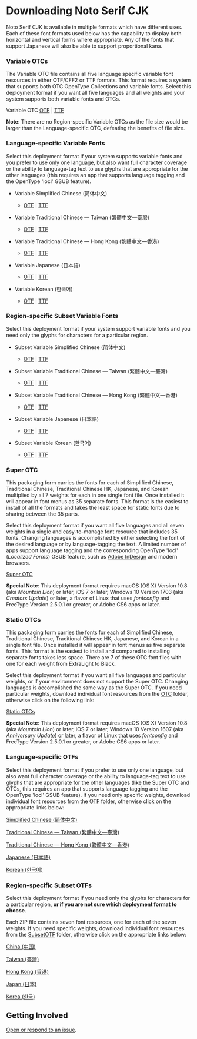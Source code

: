 # Downloading Noto Serif CJK
 
Noto Serif CJK is available in multiple formats which have different uses. Each of
these font formats used below has the capability to display both horizontal
and vertical forms where appropriate. Any of the fonts that support
Japanese will also be able to support proportional kana.
### Variable OTCs

The Variable OTC file contains all five language specific variable font resources in
either OTF/CFF2 or TTF formats. This format requires a system that supports both OTC 
OpenType Collections and variable fonts. Select this deployment format if you want all five languages and all weights and your system supports both variable fonts and OTCs.

Variable OTC [OTF](https://github.com/googlefonts/noto-cjk/raw/main/Serif/Variable/OTC/NotoSerifCJK-VF.otf.ttc) | [TTF](https://github.com/googlefonts/noto-cjk/raw/main/Serif/Variable/OTC/NotoSerifCJK-VF.ttf.ttc)

**Note**: There are no Region-specific Variable OTCs as the file size would be larger than the 
Language-specific OTC, defeating the benefits of file size. 

### Language-specific Variable Fonts

Select this deployment format if your system supports variable fonts and you prefer to use only one language, but also want full character coverage or the ability to language-tag text to use glyphs that are appropriate for the other languages (this requires an app that supports language tagging and the OpenType 'locl' GSUB feature).

- Variable Simplified Chinese (简体中文) 
  - [OTF](https://github.com/googlefonts/noto-cjk/raw/main/Serif/Variable/OTF/NotoSerifCJKsc-VF.otf) | [TTF](https://github.com/googlefonts/noto-cjk/raw/main/Serif/Variable/TTF/NotoSerifCJKsc-VF.ttf)

- Variable Traditional Chinese — Taiwan (繁體中文—臺灣)
  - [OTF](https://github.com/googlefonts/noto-cjk/raw/main/Serif/Variable/OTF/NotoSerifCJKtc-VF.otf) | [TTF](https://github.com/googlefonts/noto-cjk/raw/main/Serif/Variable/TTF/NotoSerifCJKtc-VF.ttf) 

- Variable Traditional Chinese — Hong Kong (繁體中文—香港)
  - [OTF](https://github.com/googlefonts/noto-cjk/raw/main/Serif/Variable/OTF/NotoSerifCJKhk-VF.otf) | [TTF](https://github.com/googlefonts/noto-cjk/raw/main/Serif/Variable/TTF/NotoSerifCJKhk-VF.ttf)

- Variable Japanese (日本語)
  - [OTF](https://github.com/googlefonts/noto-cjk/raw/main/Serif/Variable/OTF/NotoSerifCJKjp-VF.otf) | [TTF](https://github.com/googlefonts/noto-cjk/raw/main/Serif/Variable/TTF/NotoSerifCJKjp-VF.ttf)

- Variable Korean (한국어)
  - [OTF](https://github.com/googlefonts/noto-cjk/raw/main/Serif/Variable/OTF/NotoSerifCJKkr-VF.otf) | [TTF](https://github.com/googlefonts/noto-cjk/raw/main/Serif/Variable/TTF/NotoSerifCJKkr-VF.ttf)

### Region-specific Subset Variable Fonts

Select this deployment format if your system support variable fonts and you need only the glyphs for characters for a particular region.

- Subset Variable Simplified Chinese (简体中文) 
  - [OTF](https://github.com/googlefonts/noto-cjk/raw/main/Serif/Variable/OTF/Subset/NotoSerifSC-VF.otf) | [TTF](https://github.com/googlefonts/noto-cjk/raw/main/Serif/Variable/TTF/Subset/NotoSerifSC-VF.ttf)

- Subset Variable Traditional Chinese — Taiwan (繁體中文—臺灣) 
  - [OTF](https://github.com/googlefonts/noto-cjk/raw/main/Serif/Variable/OTF/Subset/NotoSerifTC-VF.otf) | [TTF](https://github.com/googlefonts/noto-cjk/raw/main/Serif/Variable/TTF/Subset/NotoSerifTC-VF.ttf)

- Subset Variable Traditional Chinese — Hong Kong (繁體中文—香港) 
  - [OTF](https://github.com/googlefonts/noto-cjk/raw/main/Serif/Variable/OTF/Subset/NotoSerifHK-VF.otf) | [TTF](https://github.com/googlefonts/noto-cjk/raw/main/Serif/Variable/TTF/Subset/NotoSerifHK-VF.ttf)

- Subset Variable Japanese (日本語) 
  - [OTF](https://github.com/googlefonts/noto-cjk/raw/main/Serif/Variable/OTF/Subset/NotoSerifJP-VF.otf) | [TTF](https://github.com/googlefonts/noto-cjk/raw/main/Serif/Variable/TTF/Subset/NotoSerifJP-VF.ttf)

- Subset Variable Korean (한국어) 
  - [OTF](https://github.com/googlefonts/noto-cjk/raw/main/Serif/Variable/OTF/Subset/NotoSerifKR-VF.otf) | [TTF](https://github.com/googlefonts/noto-cjk/raw/main/Serif/Variable/TTF/Subset/NotoSerifKR-VF.ttf)



### Super OTC

This packaging form carries the fonts for each of Simplified Chinese,
Traditional Chinese, Traditional Chinese HK, Japanese, and Korean multiplied
by all 7 weights for each in one single font file. Once installed it
will appear in font menus as 35 separate fonts. This format is the easiest to
install of all the formats and takes the least space for static fonts due to 
sharing between the 35 parts.

Select this deployment format if you want all five languages and all seven weights in a single and easy-to-manage font resource that includes 35 fonts. Changing languages is accomplished by either selecting the font of the desired language or by language-tagging the text. A limited number of apps support language tagging and the corresponding OpenType 'locl' (*Localized Forms*) GSUB feature, such as [Adobe InDesign](https://www.adobe.com/products/indesign.html) and modern browsers.

[Super OTC](https://github.com/googlefonts/noto-cjk/releases/download/Serif2.001/01_NotoSerifCJK.ttc.zip)

**Special Note**: This deployment format requires macOS (OS X) Version 10.8 (aka *Mountain Lion*) or later, iOS 7 or later, Windows 10 Version 1703 (aka *Creators Update*) or later, a flavor of Linux that uses *fontconfig* and FreeType Version 2.5.0.1 or greater, or Adobe CS6 apps or later.

### Static OTCs
This packaging form carries the fonts for each of Simplified Chinese, 
Traditional Chinese, Traditional Chinese HK, Japanese, and Korean in a single font file. Once
installed it will appear in font menus as five separate fonts. 
This format is the easiest to install and compared to installing separate fonts
takes less space. There are 7 of these OTC font files with one for each weight
from ExtraLight to Black.

Select this deployment format if you want all five languages and particular weights, or if your environment does not support the Super OTC. Changing languages is accomplished the same way as the Super OTC. If you need particular weights, download individual font resources from the [OTC](https://github.com/googlefonts/noto-cjk/raw/main/Serif/OTC) folder, otherwise click on the following link:

[Static OTCs](https://github.com/googlefonts/noto-cjk/releases/download/Serif2.001/04_NotoSerifCJKOTC.zip)

**Special Note**: This deployment format requires macOS (OS X) Version 10.8 (aka *Mountain Lion*) or later, iOS 7 or later, Windows 10 Version 1607 (aka *Anniversary Update*) or later, a flavor of Linux that uses *fontconfig* and FreeType Version 2.5.0.1 or greater, or Adobe CS6 apps or later.

### Language-specific OTFs

Select this deployment format if you prefer to use only one language, but also want full character coverage or the ability to language-tag text to use glyphs that are appropriate for the other languages (like the Super OTC and OTCs, this requires an app that supports language tagging and the OpenType 'locl' GSUB feature). If you need only specific weights, download individual font resources from the [OTF](https://github.com/googlefonts/noto-cjk/raw/main/Serif/OTF) folder, otherwise click on the appropriate links below:

[Simplified Chinese (简体中文)](https://github.com/googlefonts/noto-cjk/releases/download/Serif2.001/09_NotoSerifCJKsc.zip)

[Traditional Chinese — Taiwan (繁體中文—臺灣)](https://github.com/googlefonts/noto-cjk/releases/download/Serif2.001/10_NotoSerifCJKtc.zip)

[Traditional Chinese — Hong Kong (繁體中文—香港)](https://github.com/googlefonts/noto-cjk/releases/download/Serif2.001/11_NotoSerifCJKhk.zip)

[Japanese (日本語)](https://github.com/googlefonts/noto-cjk/releases/download/Serif2.001/07_NotoSerifCJKjp.zip)

[Korean (한국어)](https://github.com/googlefonts/noto-cjk/releases/download/Serif2.001/08_NotoSerifCJKkr.zip)

### Region-specific Subset OTFs

Select this deployment format if you need only the glyphs for characters for a particular region, **or if you are not sure which deployment format to choose**.

Each ZIP file contains seven font resources, one for each of the seven weights. If you need specific weights, download individual font resources from the [SubsetOTF](https://github.com/googlefonts/noto-cjk/raw/main/Serif/SubsetOTF) folder, otherwise click on the appropriate links below:

[China (中国)](https://github.com/googlefonts/noto-cjk/releases/download/Serif2.001/14_NotoSerifSC.zip)

[Taiwan (臺灣)](https://github.com/googlefonts/noto-cjk/releases/download/Serif2.001/15_NotoSerifTC.zip)

[Hong Kong (香港)](https://github.com/googlefonts/noto-cjk/releases/download/Serif2.001/16_NotoSerifHK.zip)

[Japan (日本)](https://github.com/googlefonts/noto-cjk/releases/download/Serif2.001/12_NotoSerifJP.zip)

[Korea (한국)](https://github.com/googlefonts/noto-cjk/releases/download/Serif2.001/13_NotoSerifKR.zip)

## Getting Involved

[Open or respond to an issue](https://github.com/googlefonts/noto-cjk/issues/).
